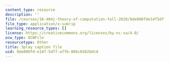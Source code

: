 ```yaml
---
content_type: resource
description: ''
file: /courses/18-404j-theory-of-computation-fall-2020/9de000fde14f5dffaffb00bc0102bdcd_1VhnDdQsELo.vtt
file_type: application/x-subrip
learning_resource_types: []
license: https://creativecommons.org/licenses/by-nc-sa/4.0/
ocw_type: OCWFile
resourcetype: Other
title: 3play caption file
uid: 9de000fd-e14f-5dff-affb-00bc0102bdcd
---
```

